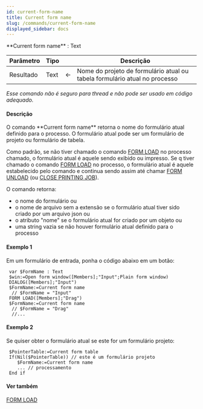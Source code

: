 ```yaml
---
id: current-form-name
title: Current form name
slug: /commands/current-form-name
displayed_sidebar: docs
---
```


<!--REF #_command_.Current form name.Syntax-->**Current form name**  : Text<!-- END REF-->
<!--REF #_command_.Current form name.Params-->
| Parâmetro | Tipo |  | Descrição |
| --- | --- | --- | --- |
| Resultado | Text | &#8592; | Nome do projeto de formulário atual ou tabela formulário atual no processo |

<!-- END REF-->

*Esse comando não é seguro para thread e não pode ser usado em código adequado.*


#### Descrição 

<!--REF #_command_.Current form name.Summary-->O comando **Current form name** retorna o nome do formulário atual definido para o processo.<!-- END REF--> O formulário atual pode ser um formulário de projeto ou formulário de tabela. 

Como padrão, se não tiver chamado o comando [FORM LOAD](../commands/form-load.md) no processo chamado, o formulário atual é aquele sendo exibido ou impresso. Se q tiver chamado o comando [FORM LOAD](../commands/form-load.md) no processo, o formulário atual é aquele estabelecido pelo comando e continua sendo assim até chamar [FORM UNLOAD](form-unload.md) (ou [CLOSE PRINTING JOB](close-printing-job.md)).

O comando retorna:

* o nome do formulário ou
* o nome de arquivo sem a extensão se o formulário atual tiver sido criado por um arquivo json ou
* o atributo "nome" se o formulário atual for criado por um objeto ou
* uma string vazia se não houver formulário atual definido para o processo

#### Exemplo 1 

Em um formulário de entrada, ponha o código abaixo em um botão:

```4d
 var $FormName : Text
 $win:=Open form window([Members];"Input";Plain form window)
 DIALOG([Members];"Input")
 $FormName:=Current form name
  // $FormName = "Input"
 FORM LOAD([Members];"Drag")
 $FormName:=Current form name
  // $FormName = "Drag"
  //...
```

#### Exemplo 2 

Se quiser obter o formulário atual se este for um formulário projeto:

```4d
 $PointerTable:=Current form table
 If(Nil($PointerTable)) // este é um formulário projeto
    $FormName:=Current form name
    ... // processamento
 End if
```

#### Ver também 

[FORM LOAD](../commands/form-load.md)  
